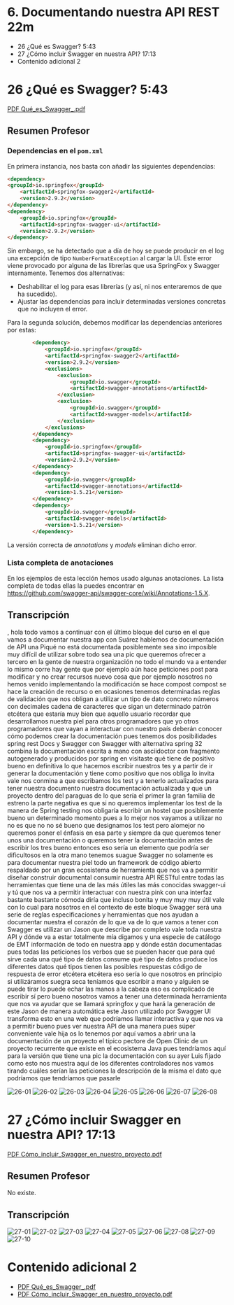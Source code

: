 # 6. Documentando nuestra API REST 22m

* 26 ¿Qué es Swagger? 5:43 
* 27 ¿Cómo incluir Swagger en nuestra API? 17:13 
* Contenido adicional 2

# 26 ¿Qué es Swagger? 5:43 

[PDF Qué_es_Swagger_.pdf](pdfs/25_Qué_es_Swagger_.pdf)

## Resumen Profesor

### Dependencias en el `pom.xml`

En primera instancia, nos basta con añadir las siguientes dependencias:

```html
<dependency>
<groupId>io.springfox</groupId>
    <artifactId>springfox-swagger2</artifactId>
    <version>2.9.2</version>
</dependency>
<dependency>
    <groupId>io.springfox</groupId>
    <artifactId>springfox-swagger-ui</artifactId>
    <version>2.9.2</version>
</dependency>
```

Sin embargo, se ha detectado que a día de hoy se puede producir en el log una excepción de tipo `NumberFormatException` al cargar la UI. Este error viene provocado por alguna de las librerías que usa SpringFox y Swagger internamente. Tenemos dos alternativas:

* Deshabilitar el log para esas librerías (y así, ni nos enteraremos de que ha sucedido).
* Ajustar las dependencias para incluir determinadas versiones concretas que no incluyen el error.

Para la segunda solución, debemos modificar las dependencias anteriores por estas:

```html
        <dependency>
            <groupId>io.springfox</groupId>
            <artifactId>springfox-swagger2</artifactId>
            <version>2.9.2</version>
            <exclusions>
                <exclusion>
                    <groupId>io.swagger</groupId>
                    <artifactId>swagger-annotations</artifactId>
                </exclusion>
                <exclusion>
                    <groupId>io.swagger</groupId>
                    <artifactId>swagger-models</artifactId>
                </exclusion>
            </exclusions>
        </dependency>
        <dependency>
            <groupId>io.springfox</groupId>
            <artifactId>springfox-swagger-ui</artifactId>
            <version>2.9.2</version>
        </dependency>
        <dependency>
            <groupId>io.swagger</groupId>
            <artifactId>swagger-annotations</artifactId>
            <version>1.5.21</version>
        </dependency>
        <dependency>
            <groupId>io.swagger</groupId>
            <artifactId>swagger-models</artifactId>
            <version>1.5.21</version>
        </dependency>
```

La versión correcta de *annotations* y *models* eliminan dicho error.

### Lista completa de anotaciones

En los ejemplos de esta lección hemos usado algunas anotaciones. La lista completa de todas ellas la puedes encontrar en https://github.com/swagger-api/swagger-core/wiki/Annotations-1.5.X.

## Transcripción

, hola todo vamos a continuar con el último bloque del curso en el que vamos a documentar nuestra app con Suárez hablemos de documentación de API una Piqué no está documentada posiblemente sea sino imposible muy difícil de utilizar sobre todo sea una pic que queremos ofrecer a tercero en la gente de nuestra organización no todo el mundo va a entender lo mismo corre hay gente que por ejemplo aún hace peticiones post para modificar y no crear recursos nuevo cosa que por ejemplo nosotros no hemos venido implementando la modificación se hace compost compost se hace la creación de recurso o en ocasiones tenemos determinadas reglas de validación que nos obligan a utilizar un tipo de dato concreto números con decimales cadena de caracteres que sigan un determinado patrón etcétera que estaría muy bien que aquello usuario recordar que desarrollamos nuestra piel para otros programadores que yo otros programadores que vayan a interactuar con nuestro país deberán conocer cómo podemos crear la documentación pues tenemos dos posibilidades spring rest Docs y Swagger con Swagger with alternativa spring 32 combina la documentación escrita a mano con asciidoctor con fragmento autogenerado y producidos por spring en visitaste qué tiene de positivo bueno en definitiva lo que hacemos escribir nuestros tes y a partir de ir generar la documentación y tiene como positivo que nos obliga lo invita vale nos conmina a que escribamos los test y a tenerlo actualizados para tener nuestra documento nuestra documentación actualizada y que un proyecto dentro del paraguas de lo que sería el primer la gran familia de estreno la parte negativa es que si no queremos implementar los test de la manera de Spring testing nos obligaría escribir un hostel que posiblemente bueno un determinado momento pues a lo mejor nos vayamos a utilizar no no es que no no sé bueno que designamos los test pero alomejor no queremos poner el énfasis en esa parte y siempre da que queremos tener unos una documentación o queremos tener la documentación antes de escribir los tres bueno entonces eso sería un elemento que podría ser dificultosos en la otra mano tenemos suague Swagger no solamente es para documentar nuestra piel todo un framework de código abierto respaldado por un gran ecosistema de herramienta que nos va a permitir diseñar construir documental consumir nuestra API RESTful entre todas las herramientas que tiene una de las más útiles las más conocidas swagger-ui y tú que nos va a permitir interactuar con nuestra pink con una interfaz bastante bastante cómoda diría que incluso bonita y muy muy muy útil vale con lo cual para nosotros en el contexto de este bloque Swagger será una serie de reglas especificaciones y herramientas que nos ayudan a documentar nuestra el corazón de lo que va de lo que vamos a tener con Swagger es utilizar un Jason que describe por completo vale toda nuestra API y dónde va a estar totalmente mía digamos y una especie de catálogo de EMT información de todo en nuestra app y dónde están documentadas pues todas las peticiones los verbos que se pueden hacer que para qué sirve cada una qué tipo de datos consume qué tipo de datos produce los diferentes datos qué tipos tienen las posibles respuestas código de respuesta de error etcétera etcétera eso sería lo que nosotros en principio si utilizáramos suegra seca teníamos que escribir a mano y alguien se puede tirar lo puede echar las manos a la cabeza eso es complicado de escribir sí pero bueno nosotros vamos a tener una determinada herramienta que nos va ayudar que se llamará springfox y que hará la generación de este Jason de manera automática este Jason utilizado por Swagger UI transforma esto en una web que podríamos llamar interactiva y que nos va a permitir bueno pues ver nuestra API de una manera pues súper conveniente vale hija os lo tenemos por aquí vamos a abrir una la documentación de un proyecto el típico pectore de Open Clinic de un proyecto recurrente que existe en el ecosistema Java pues tendríamos aquí para la versión que tiene una pic la documentación con su ayer Luis fijado como esto nos muestra aquí de los diferentes controladores nos vamos tirando cuáles serían las peticiones la descripción de la misma el dato que podríamos que tendríamos que pasarle

![26-01](images/26-01.png)
![26-02](images/26-02.png)
![26-03](images/26-03.png)
![26-04](images/26-04.png)
![26-05](images/26-05.png)
![26-06](images/26-06.png)
![26-07](images/26-07.png)
![26-08](images/26-08.png)

# 27 ¿Cómo incluir Swagger en nuestra API? 17:13 

[PDF Cómo_incluir_Swagger_en_nuestro_proyecto.pdf](pdfs/26_Cómo_incluir_Swagger_en_nuestro_proyecto.pdf)

## Resumen Profesor

No existe.

## Transcripción

![27-01](images/27-01.png)
![27-02](images/27-02.png)
![27-03](images/27-03.png)
![27-04](images/27-04.png)
![27-05](images/27-05.png)
![27-06](images/27-06.png)
![27-08](images/27-08.png)
![27-09](images/27-09.png)
![27-10](images/27-10.png)

# Contenido adicional 2

* [PDF Qué_es_Swagger_.pdf](pdfs/25_Qué_es_Swagger_.pdf)
* [PDF Cómo_incluir_Swagger_en_nuestro_proyecto.pdf](pdfs/26_Cómo_incluir_Swagger_en_nuestro_proyecto.pdf)
